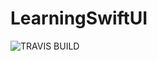 # LearningSwiftUI
![TRAVIS BUILD](https://travis-ci.org/MobileMatrix/LearningSwiftUI.svg?branch=master)
